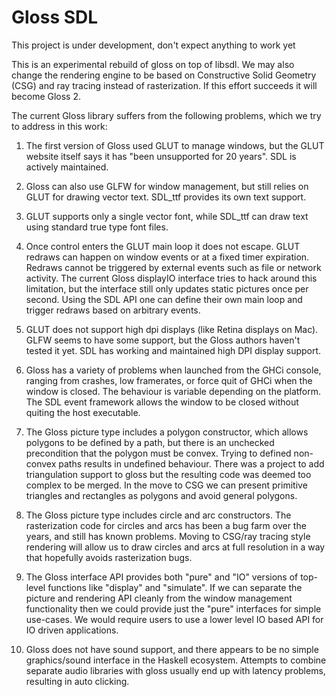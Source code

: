 # Gloss SDL

This project is under development, don't expect anything to work yet

This is an experimental rebuild of gloss on top of libsdl. We may also change the rendering engine to be based on Constructive Solid Geometry (CSG) and ray tracing instead of rasterization. If this effort succeeds it will become Gloss 2.

The current Gloss library suffers from the following problems, which we try to address in this work:

1. The first version of Gloss used GLUT to manage windows, but the GLUT website itself says it has "been unsupported for 20 years". SDL is actively maintained.

2. Gloss can also use GLFW for window management, but still relies on GLUT for drawing vector text. SDL_ttf provides its own text support.

3. GLUT supports only a single vector font, while SDL_ttf can draw text using standard true type font files.

4. Once control enters the GLUT main loop it does not escape. GLUT redraws can happen on window events or at a fixed timer expiration. Redraws cannot be triggered by external events such as file or network activity. The current Gloss displayIO interface tries to hack around this limitation, but the interface still only updates static pictures once per second. Using the SDL API one can define their own main loop and trigger redraws based on arbitrary events.

5. GLUT does not support high dpi displays (like Retina displays on Mac). GLFW seems to have some support, but the Gloss authors haven't tested it yet. SDL has working and maintained high DPI display support.

6. Gloss has a variety of problems when launched from the GHCi console, ranging from crashes, low framerates, or force quit of GHCi when the window is closed. The behaviour is variable depending on the platform. The SDL event framework allows the window to be closed without quiting the host executable.

7. The Gloss picture type includes a polygon constructor, which allows polygons to be defined by a path, but there is an unchecked precondition that the polygon must be convex. Trying to defined non-convex paths results in undefined behaviour. There was a project to add triangulation support to gloss but the resulting code was deemed too complex to be merged. In the move to CSG we can present primitive triangles and rectangles as polygons and avoid general polygons.

8. The Gloss picture type includes circle and arc constructors. The rasterization code for circles and arcs has been a bug farm over the years, and still has known problems. Moving to CSG/ray tracing style rendering will allow us to draw circles and arcs at full resolution in a way that hopefully avoids rasterization bugs.

9. The Gloss interface API provides both "pure" and "IO" versions of top-level functions like "display" and "simulate". If we can separate the picture and rendering API cleanly from the window management functionality then we could provide just the "pure" interfaces for simple use-cases. We would require users to use a lower level IO based API for IO driven applications.

10. Gloss does not have sound support, and there appears to be no simple graphics/sound interface in the Haskell ecosystem. Attempts to combine separate audio libraries with gloss usually end up with latency problems, resulting in auto clicking.


